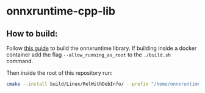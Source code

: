 # onnxruntime-cpp-lib

## How to build:

Follow [this guide](https://onnxruntime.ai/docs/build/inferencing.html) to build the onnxruntime library. If building inside a docker container add the flag `--allow_running_as_root` to the `./build.sh` command.

Then inside the root of this repository run:

```bash
cmake --install build/Linux/RelWithDebInfo/ --prefix "/home/onnxruntime/onnx-install/"
```
